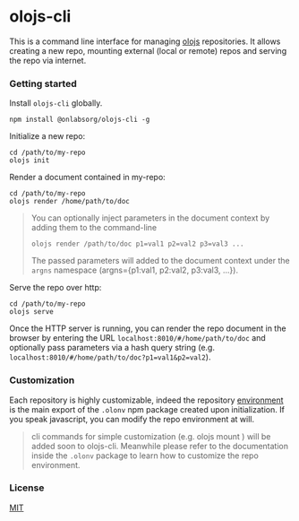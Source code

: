 # olojs-cli
This is a command line interface for managing [olojs] repositories. It allows
creating a new repo, mounting external (local or remote) repos and serving
the repo via internet.

### Getting started
Install `olojs-cli` globally.

```
npm install @onlabsorg/olojs-cli -g
```

Initialize a new repo:

```
cd /path/to/my-repo
olojs init
```

Render a document contained in my-repo:

```
cd /path/to/my-repo
olojs render /home/path/to/doc
```

>   You can optionally inject parameters in the document context by adding them
>   to the command-line
>
>   `olojs render /path/to/doc p1=val1 p2=val2 p3=val3 ...`
>
>   The passed parameters will added to the document context under the `argns`
>   namespace (argns={p1:val1, p2:val2, p3:val3, ...}).

Serve the repo over http:

```
cd /path/to/my-repo
olojs serve
```

Once the HTTP server is running, you can render the repo document in the browser
by entering the URL `localhost:8010/#/home/path/to/doc` and optionally pass parameters
via a hash query string (e.g. `localhost:8010/#/home/path/to/doc?p1=val1&p2=val2`).


### Customization
Each repository is highly customizable, indeed the repository [environment][env]
is the main export of the `.olonv` npm package created upon initialization. 
If you speak javascript, you can modify the repo environment at will.

>   cli commands for simple customization (e.g. olojs mount <target> <path>)
>   will be added soon to olojs-cli. Meanwhile please refer to the documentation
>   inside the `.olonv` package to learn how to customize the repo environment.


### License
[MIT](https://opensource.org/licenses/MIT)


[olojs]: https://github.com/onlabsorg/olojs
[env]: https://github.com/onlabsorg/olojs/blob/master/docs/environment.md
